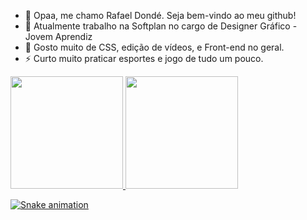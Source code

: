 - 👋 Opaa, me chamo Rafael Dondé. Seja bem-vindo ao meu github! 
- 👀 Atualmente trabalho na Softplan no cargo de Designer Gráfico - Jovem Aprendiz
- 💞️ Gosto muito de CSS, edição de vídeos, e Front-end no geral.  
- ⚡ Curto muito praticar esportes e jogo de tudo um pouco.

<div>
<a href="https://github.com/seu-usuário-aqui">
<img loading="lazy" height="180em" src="https://github-readme-stats.vercel.app/api/top-langs/?username=seu-usuário-aqui&layout=compact&langs_count=7&theme=dracula"/>
<img loading="lazy" height="180em" src="https://github-readme-stats.vercel.app/api?username=seu-usuário-aqui&show_icons=true&theme=dracula&include_all_commits=true&count_private=true"/>
</div>

![Snake animation](https://github.com/seu-usuário-aqui/seu-usuário-aqui/blob/output/github-contribution-grid-snake.svg)

